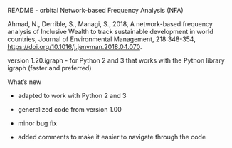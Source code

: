 README - orbital Network-based Frequency Analysis (NFA)

Ahmad, N., Derrible, S., Managi, S., 2018, A network-based frequency analysis of Inclusive Wealth to track sustainable development in world countries, Journal of Environmental Management, 218:348-354, https://doi.org/10.1016/j.jenvman.2018.04.070.

version 1.20.igraph - for Python 2 and 3 that works with the Python library igraph (faster and preferred)


What’s new

- adapted to work with Python 2 and 3

- generalized code from version 1.00

- minor bug fix

- added comments to make it easier to navigate through the code
